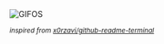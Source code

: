 <div align="justify">
<picture>
    <source media="(prefers-color-scheme: dark)" srcset="https://i.ibb.co/7zXGX6v/output-gif.gif">
    <source media="(prefers-color-scheme: light)" srcset="https://i.ibb.co/7zXGX6v/output-gif.gif">
    <img alt="GIFOS" src="https://i.ibb.co/7zXGX6v/output-gif.gif">
</picture>

<sub><i>inspired from [x0rzavi/github-readme-terminal](https://github.com/x0rzavi/github-readme-terminal)</i></sub>

</div>

<!-- Image deletion URL: https://ibb.co/FWKBKj6/7a1dafbe68bc966485c7e34875980f01 -->